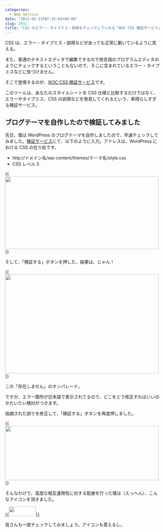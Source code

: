 ```yaml
---
categories:
  - Web Service
date: "2012-03-13T07:25:03+09:00"
slug: 2931
title: "CSS のエラー・タイプミス・誤用をチェックしてくれる「W3C CSS 検証サービス」"
---
```


CSS は、エラー・タイプミス・誤用などがあっても正常に動いているように見える。

また、普通のテキストエディタで編集できるので他言語のプログラムエディタのようにチェックするということもないので、そこに含まれているエラー・タイプミスなどに気づけません。

そこで登場するのが、[W3C CSS 検証サービス](http://jigsaw.w3.org/css-validator/)です。

このツールは、あなたのスタイルシートを CSS 仕様と比較するだけではなく、エラーやタイプミス、CSS の誤用などを発見してくれるという、素晴らしすぎる検証サービス。

## ブログテーマを自作したので検証してみました

先日、僕は WordPress のブログテーマを自作しましたので、早速チェックしてみました。[検証サービス](http://jigsaw.w3.org/css-validator/)にて、以下のように入力。アドレスは、WordPress における CSS の在り処です。

* http://ドメイン名/wp-content/themes/テーマ名/style.css
* CSS レベル 3

{{<img alt="" src="/images/2012/03/2931_1.png" width="500" height="235">}}

そして、「検証する」ボタンを押した、結果は、じゃん！

{{<img alt="" src="/images/2012/03/2931_2.png" width="500" height="321">}}

この「存在しません」のオンパレード。

ですが、エラー箇所が日本語で表示されてるので、どこをどう修正すればいいのかだいたい検討がつきます。

指摘された誤りを修正して、「検証する」ボタンを再度押しました。

{{<img alt="" src="/images/2012/03/2931_3.png" width="500" height="176">}}

そんなわけで、高度な相互運用性に対する配慮を行った僕は（えっへん）、こんなアイコンを頂きました。

[{{<img alt="" src="/images/2012/03/2931_4.gif" width="88" height="31">}}](http://jigsaw.w3.org/css-validator/check/referer)

皆さんも一度チェックしてみましょう。アイコンも貰えるし。
